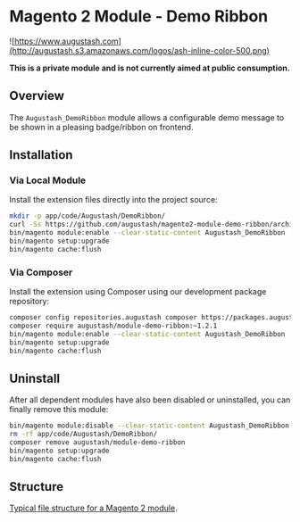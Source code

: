 # Magento 2 Module - Demo Ribbon

![https://www.augustash.com](http://augustash.s3.amazonaws.com/logos/ash-inline-color-500.png)

**This is a private module and is not currently aimed at public consumption.**

## Overview

The `Augustash_DemoRibbon` module allows a configurable demo message to be shown in a pleasing badge/ribbon on frontend.

## Installation

### Via Local Module

Install the extension files directly into the project source:

```bash
mkdir -p app/code/Augustash/DemoRibbon/
curl -Ss https://github.com/augustash/magento2-module-demo-ribbon/archive/1.2.1.tar.gz | tar xf - --strip 1 -C app/code/Augustash/DemoRibbon/
bin/magento module:enable --clear-static-content Augustash_DemoRibbon
bin/magento setup:upgrade
bin/magento cache:flush
```

### Via Composer

Install the extension using Composer using our development package repository:

```bash
composer config repositories.augustash composer https://packages.augustash.com/repo/private
composer require augustash/module-demo-ribbon:~1.2.1
bin/magento module:enable --clear-static-content Augustash_DemoRibbon
bin/magento setup:upgrade
bin/magento cache:flush
```

## Uninstall

After all dependent modules have also been disabled or uninstalled, you can finally remove this module:

```bash
bin/magento module:disable --clear-static-content Augustash_DemoRibbon
rm -rf app/code/Augustash/DemoRibbon/
composer remove augustash/module-demo-ribbon
bin/magento setup:upgrade
bin/magento cache:flush
```

## Structure

[Typical file structure for a Magento 2 module](http://devdocs.magento.com/guides/v2.3/extension-dev-guide/build/module-file-structure.html).
